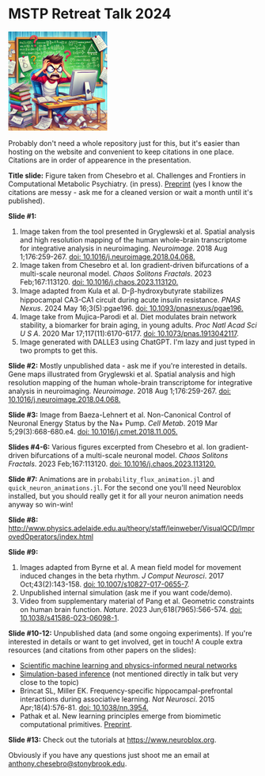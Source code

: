 # MSTP Retreat Talk 2024

<img src="hate_math_dalle3.webp" alt="Dont' feel like this - download Neuroblox!" width="200"/>

Probably don't need a whole repository just for this, but it's easier than hosting on the website and convenient to keep citations in one place. Citations are in order of appearence in the presentation.

**Title slide:** Figure taken from Chesebro et al. Challenges and Frontiers in Computational Metabolic Psychiatry. (in press). [Preprint](https://www.cambridge.org/engage/coe/article-details/66b531f95101a2ffa89ec0ff) (yes I know the citations are messy - ask me for a cleaned version or wait a month until it's published).

**Slide #1:**
1. Image taken from the tool presented in Gryglewski et al. Spatial analysis and high resolution mapping of the human whole-brain transcriptome for integrative analysis in neuroimaging. _Neuroimage_. 2018 Aug 1;176:259-267. [doi: 10.1016/j.neuroimage.2018.04.068.](https://www.sciencedirect.com/science/article/abs/pii/S1053811918303884?via%3Dihub)
2. Image taken from Chesebro et al. Ion gradient-driven bifurcations of a multi-scale neuronal model. _Chaos Solitons Fractals_. 2023 Feb;167:113120. [doi: 10.1016/j.chaos.2023.113120.](https://pubmed.ncbi.nlm.nih.gov/37662556/)
3. Image adapted from Kula et al. D-ꞵ-hydroxybutyrate stabilizes hippocampal CA3-CA1 circuit during acute insulin resistance. _PNAS Nexus_. 2024 May 16;3(5):pgae196. [doi: 10.1093/pnasnexus/pgae196.](https://www.ncbi.nlm.nih.gov/pmc/articles/PMC11138115/)
4. Image take from Mujica-Parodi et al. Diet modulates brain network stability, a biomarker for brain aging, in young adults. _Proc Natl Acad Sci U S A_. 2020 Mar 17;117(11):6170-6177. [doi: 10.1073/pnas.1913042117](https://www.pnas.org/doi/abs/10.1073/pnas.1913042117?url_ver=Z39.88-2003&rfr_id=ori:rid:crossref.org&rfr_dat=cr_pub%20%200pubmed). 
5. Image generated with DALLE3 using ChatGPT. I'm lazy and just typed in two prompts to get this.

**Slide #2:** Mostly unpublished data - ask me if you're interested in details. Gene maps illustrated from Gryglewski et al. Spatial analysis and high resolution mapping of the human whole-brain transcriptome for integrative analysis in neuroimaging. _Neuroimage_. 2018 Aug 1;176:259-267. [doi: 10.1016/j.neuroimage.2018.04.068.](https://www.sciencedirect.com/science/article/abs/pii/S1053811918303884?via%3Dihub)

**Slide #3:** Image from Baeza-Lehnert et al. Non-Canonical Control of Neuronal Energy Status by the Na+ Pump. _Cell Metab_. 2019 Mar 5;29(3):668-680.e4. [doi: 10.1016/j.cmet.2018.11.005.](https://www.cell.com/cell-metabolism/fulltext/S1550-4131(18)30682-X?_returnURL=https%3A%2F%2Flinkinghub.elsevier.com%2Fretrieve%2Fpii%2FS155041311830682X%3Fshowall%3Dtrue)

**Slides #4-6:** Various figures excerpted from Chesebro et al. Ion gradient-driven bifurcations of a multi-scale neuronal model. _Chaos Solitons Fractals_. 2023 Feb;167:113120. [doi: 10.1016/j.chaos.2023.113120.](https://pubmed.ncbi.nlm.nih.gov/37662556/)

**Slide #7:** Animations are in `probability_flux_animation.jl` and `quick_neuron_animations.jl`. For the second one you'll need Neuroblox installed, but you should really get it for all your neuron animation needs anyway so win-win!

**Slide #8:** http://www.physics.adelaide.edu.au/theory/staff/leinweber/VisualQCD/ImprovedOperators/index.html

**Slide #9:** 
1. Images adapted from Byrne et al. A mean field model for movement induced changes in the beta rhythm. _J Comput Neurosci_. 2017 Oct;43(2):143-158. [doi: 10.1007/s10827-017-0655-7](https://www.ncbi.nlm.nih.gov/pmc/articles/PMC5585324/).
2. Unpublished internal simulation (ask me if you want code/demo).
3. Video from supplementary material of Pang et al. Geometric constraints on human brain function. _Nature_. 2023 Jun;618(7965):566-574. [doi: 10.1038/s41586-023-06098-1](https://www.ncbi.nlm.nih.gov/pmc/articles/PMC10266981/).

**Slide #10-12:** Unpublished data (and some ongoing experiments). If you're interested in details or want to get involved, get in touch! A couple extra resources (and citations from other papers on the slides):
* [Scientific machine learning and physics-informed neural networks](https://book.sciml.ai/notes/03-Introduction_to_Scientific_Machine_Learning_through_Physics-Informed_Neural_Networks/)
* [Simulation-based inference](https://sbi-dev.github.io/sbi/latest/tutorials/00_getting_started/) (not mentioned directly in talk but very close to the topic)
* Brincat SL, Miller EK. Frequency-specific hippocampal-prefrontal interactions during associative learning. _Nat Neurosci_. 2015 Apr;18(4):576-81. [doi: 10.1038/nn.3954.](https://www.ncbi.nlm.nih.gov/pmc/articles/PMC4444366/)
* Pathak et al. New learning principles emerge from biomimetic computational primitives. [Preprint](https://www.biorxiv.org/content/10.1101/2023.11.06.565902v3). 

**Slide #13:** Check out the tutorials at https://www.neuroblox.org.

Obviously if you have any questions just shoot me an email at anthony.chesebro@stonybrook.edu.
